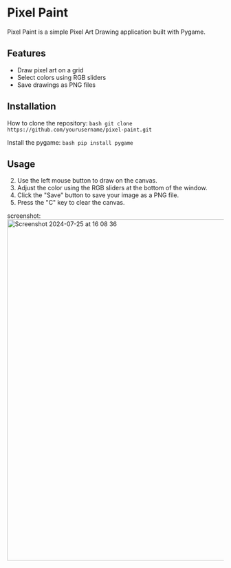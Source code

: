 # Pixel Paint

Pixel Paint is a simple Pixel Art Drawing application built with Pygame.


## Features

- Draw pixel art on a grid
- Select colors using RGB sliders
- Save drawings as PNG files

## Installation

 How to clone the repository:
    ```bash
    git clone https://github.com/yourusername/pixel-paint.git
    ```

Install the pygame:
    ```bash
    pip install pygame
    ```
## Usage

2. Use the left mouse button to draw on the canvas.
3. Adjust the color using the RGB sliders at the bottom of the window.
4. Click the "Save" button to save your image as a PNG file.
5. Press the "C" key to clear the canvas.

screenshot:
<img width="792" alt="Screenshot 2024-07-25 at 16 08 36" src="https://github.com/user-attachments/assets/f540e732-f44d-48d5-bc78-2d1d89e58e63">

